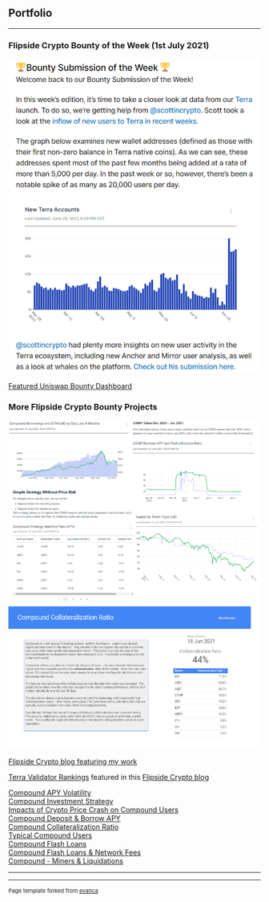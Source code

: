 ## Portfolio

---
### Flipside Crypto Bounty of the Week (1st July 2021)
  
[<img src="images/terra_bsotw_20210703.png?raw=true"/>](https://blog.flipsidecrypto.com/bounty-brief-12/)
  
[Featured Uniswap Bounty Dashboard](https://blog.flipsidecrypto.com/best-uniswap-dashboards-july-2/)
  
### More Flipside Crypto Bounty Projects 
  
<img src="images/compound multigraph.png?raw=true"/>  

[Flipside Crypto blog featuring my work](https://blog.flipsidecrypto.com/compound-data-dashboards-june-18/)

[Terra Validator Rankings](https://colab.research.google.com/drive/1Doq9pqbA5LmdE-WZ8vNv-7uSVMTgzMPS?usp=sharing#scrollTo=QgsdIVlTIv5e) featured in this [Flipside Crypto blog](https://blog.flipsidecrypto.com/this-weeks-best-terra-data-dashboards/)

[Compound APY Volatility](https://velocity-app.flipsidecrypto.com/dashboard/compound-volatility-CXABJg)  
[Compound Investment Strategy](https://velocity-app.flipsidecrypto.com/dashboard/compound-strategy-T9e91R)  
[Impacts of Crypto Price Crash on Compound Users](https://velocity-app.flipsidecrypto.com/dashboard/compound-crash-analysis-W0qWuW)  
[Compound Deposit & Borrow APY](https://datastudio.google.com/s/qaQCr89cm1g)  
[Compound Collateralization Ratio](https://datastudio.google.com/s/gWtk3rDTNhs)  
[Typical Compound Users](https://velocity-app.flipsidecrypto.com/dashboard/typical-compound-users-cds4qg)  
[Compound Flash Loans](https://velocity-app.flipsidecrypto.com/dashboard/compound-flash-loans-IFYsKr)  
[Compound Flash Loans & Network Fees](https://velocity-app.flipsidecrypto.com/dashboard/compound-flash-loans-network-fees-WhK2RB)  
[Compound - Miners & Liquidations](https://velocity-app.flipsidecrypto.com/dashboard/compound-how-are-miners-benefiting-from-liquidations-NKO6O4)  

---




---
<p style="font-size:11px">Page template forked from <a href="https://github.com/evanca/quick-portfolio">evanca</a></p>
<!-- Remove above link if you don't want to attibute -->

